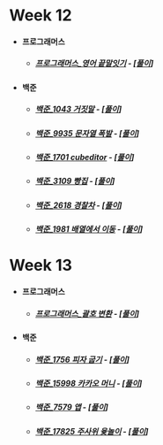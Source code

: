 # Week 12

- #### 프로그래머스

  - ##### [프로그래머스_영어 끝말잇기](https://programmers.co.kr/learn/courses/30/lessons/12981) - [[풀이](https://github.com/catch4/Song/blob/master/week12/english.cpp)]
  
- #### 백준

  - ##### [백준_1043 거짓말](https://www.acmicpc.net/problem/1043) - [[풀이](https://github.com/catch4/Song/blob/master/week12/1043_lier.cpp)]

  - ##### [백준_9935 문자열 폭발](https://www.acmicpc.net/problem/9935) - [[풀이](https://github.com/catch4/Song/blob/master/week12/9935_string_explosion.cpp)]

  - ##### [백준_1701 cubeditor](https://www.acmicpc.net/problem/1701) - [[풀이](https://github.com/catch4/Song/blob/master/week12/1701_cubeditor.cpp)]

  - ##### [백준_3109 빵집](https://www.acmicpc.net/problem/3109) - [[풀이](https://github.com/catch4/Song/blob/master/week12/3109_bakery.cpp)]

  - ##### [백준_2618 경찰차](https://www.acmicpc.net/problem/2618) - [[풀이](https://github.com/catch4/Song/blob/master/week12/2618_police_car.cpp)]

  - ##### [백준_1981 배열에서 이동](https://www.acmicpc.net/problem/1981) - [[풀이](https://github.com/catch4/Song/blob/master/week12/1981_move_from_array.cpp)]



# Week 13

- #### 프로그래머스

  - ##### [프로그래머스_괄호 변환](https://programmers.co.kr/learn/courses/30/lessons/60058?language=cpp) - [[풀이](https://github.com/catch4/Song/blob/master/week13/braket_transform.cpp)]

- #### 백준

  - ##### [백준_1756 피자 굽기](https://www.acmicpc.net/problem/1756) - [[풀이](https://github.com/catch4/Song/blob/master/week13/1756_pizza.cpp)]

  - ##### [백준_15998 카카오 머니](https://www.acmicpc.net/problem/15998) - [[풀이](https://github.com/catch4/Song/blob/master/week13/15998_kakao_money.cpp)]

  - ##### [백준_7579 앱](https://www.acmicpc.net/problem/7579) - [[풀이](https://github.com/catch4/Song/blob/master/week13/7579_application.cpp)]

  - ##### [백준_17825 주사위 윷놀이](https://www.acmicpc.net/problem/17825) - [[풀이](https://github.com/catch4/Song/blob/master/week13/17825_dice_yut.cpp)]

